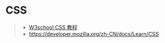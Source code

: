 # CSS
> - [W3school CSS 教程](https://www.w3school.com.cn/css/index.asp)
> - https://developer.mozilla.org/zh-CN/docs/Learn/CSS
